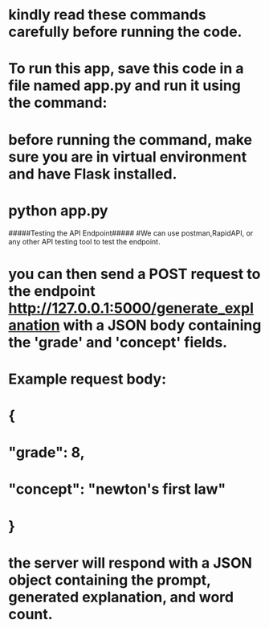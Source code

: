 # kindly read these commands carefully before running the code.
# To run this app, save this code in a file named app.py and run it using the command:
# before running the command, make sure you are in virtual environment and have Flask installed.
# python app.py

#####Testing the API Endpoint#####
#We can use postman,RapidAPI, or any other API testing tool to test the endpoint.
# you can then send a POST request to the endpoint  http://127.0.0.1:5000/generate_explanation with a JSON body containing the 'grade' and 'concept' fields.
# Example request body:
# {
#     "grade": 8,
#     "concept": "newton's first law"
# }
# the server will respond with a JSON object containing the prompt, generated explanation, and word count.
